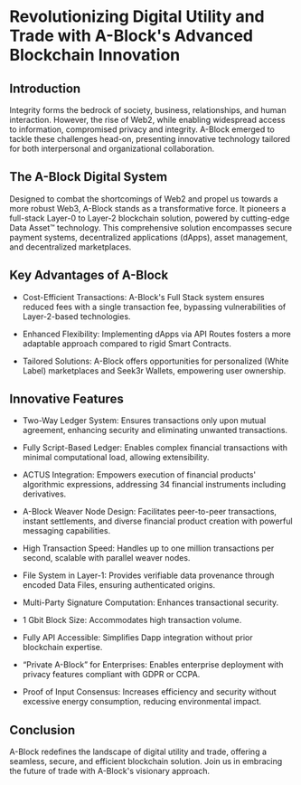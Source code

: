 # Revolutionizing Digital Utility and Trade with A-Block's Advanced Blockchain Innovation

## Introduction

Integrity forms the bedrock of society, business, relationships, and human interaction. However, the rise of Web2, while enabling widespread access to information, compromised privacy and integrity. A-Block emerged to tackle these challenges head-on, presenting innovative technology tailored for both interpersonal and organizational collaboration.

## The A-Block Digital System

Designed to combat the shortcomings of Web2 and propel us towards a more robust Web3, A-Block stands as a transformative force. It pioneers a full-stack Layer-0 to Layer-2 blockchain solution, powered by cutting-edge Data Asset™ technology. This comprehensive solution encompasses secure payment systems, decentralized applications (dApps), asset management, and decentralized marketplaces.

## Key Advantages of A-Block

- Cost-Efficient Transactions: A-Block's Full Stack system ensures reduced fees with a single transaction fee, bypassing vulnerabilities of Layer-2-based technologies.

- Enhanced Flexibility: Implementing dApps via API Routes fosters a more adaptable approach compared to rigid Smart Contracts.

- Tailored Solutions: A-Block offers opportunities for personalized (White Label) marketplaces and Seek3r Wallets, empowering user ownership.

## Innovative Features

- Two-Way Ledger System: Ensures transactions only upon mutual agreement, enhancing security and eliminating unwanted transactions.

- Fully Script-Based Ledger: Enables complex financial transactions with minimal computational load, allowing extensibility.

- ACTUS Integration: Empowers execution of financial products' algorithmic expressions, addressing 34 financial instruments including derivatives.

- A-Block Weaver Node Design: Facilitates peer-to-peer transactions, instant settlements, and diverse financial product creation with powerful messaging capabilities.

- High Transaction Speed: Handles up to one million transactions per second, scalable with parallel weaver nodes.

- File System in Layer-1: Provides verifiable data provenance through encoded Data Files, ensuring authenticated origins.

- Multi-Party Signature Computation: Enhances transactional security.

- 1 Gbit Block Size: Accommodates high transaction volume.

- Fully API Accessible: Simplifies Dapp integration without prior blockchain expertise.

- “Private A-Block” for Enterprises: Enables enterprise deployment with privacy features compliant with GDPR or CCPA.

- Proof of Input Consensus: Increases efficiency and security without excessive energy consumption, reducing environmental impact.

## Conclusion

A-Block redefines the landscape of digital utility and trade, offering a seamless, secure, and efficient blockchain solution. Join us in embracing the future of trade with A-Block's visionary approach.